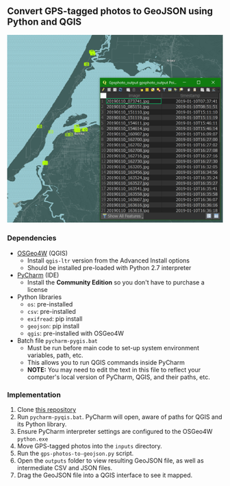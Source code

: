 ## Convert GPS-tagged photos to GeoJSON using Python and QGIS

![Screenshot of GeoJSON result](screenshot.png)

### Dependencies

- [OSGeo4W](https://trac.osgeo.org/osgeo4w/) (QGIS)
  - Install `qgis-ltr` version from the Advanced Install options
  - Should be installed pre-loaded with Python 2.7 interpreter
- [PyCharm](https://www.jetbrains.com/pycharm/download/) (IDE)
  - Install the **Community Edition** so you don't have to purchase a license
- Python libraries
  - `os`: pre-installed
  - `csv`: pre-installed
  - `exifread`: pip install
  - `geojson`: pip install
  - `qgis`: pre-installed with OSGeo4W
- Batch file `pycharm-pygis.bat`
  - Must be run before main code to set-up system environment variables, path, etc.
  - This allows you to run QGIS commands inside PyCharm
  - **NOTE:** You may need to edit the text in this file to reflect your computer's local version of PyCharm, QGIS, and their paths, etc.

### Implementation

1. Clone [this repository](https://github.com/briangkatz/gps-photos-to-geojson/)
2. Run `pycharm-pyqis.bat`. PyCharm will open, aware of paths for QGIS and its Python library.
3. Ensure PyCharm interpreter settings are configured to the OSGeo4W `python.exe`
4. Move GPS-tagged photos into the `inputs` directory.
5. Run the `gps-photos-to-geojson.py` script.
6. Open the `outputs` folder to view resulting GeoJSON file, as well as intermediate CSV and JSON files.
7. Drag the GeoJSON file into a QGIS interface to see it mapped.
